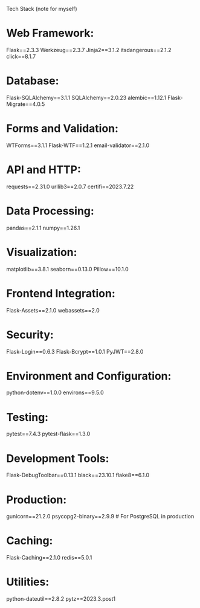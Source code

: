 Tech Stack (note for myself)
# Web Framework:
Flask==2.3.3
Werkzeug==2.3.7
Jinja2==3.1.2
itsdangerous==2.1.2
click==8.1.7

# Database:
Flask-SQLAlchemy==3.1.1
SQLAlchemy==2.0.23
alembic==1.12.1
Flask-Migrate==4.0.5

# Forms and Validation:
WTForms==3.1.1
Flask-WTF==1.2.1
email-validator==2.1.0

# API and HTTP:
requests==2.31.0
urllib3==2.0.7
certifi==2023.7.22

# Data Processing:
pandas==2.1.1
numpy==1.26.1

# Visualization:
matplotlib==3.8.1
seaborn==0.13.0
Pillow==10.1.0

# Frontend Integration:
Flask-Assets==2.1.0
webassets==2.0

# Security:
Flask-Login==0.6.3
Flask-Bcrypt==1.0.1
PyJWT==2.8.0

# Environment and Configuration:
python-dotenv==1.0.0
environs==9.5.0

# Testing:
pytest==7.4.3
pytest-flask==1.3.0

# Development Tools:
Flask-DebugToolbar==0.13.1
black==23.10.1
flake8==6.1.0

# Production:
gunicorn==21.2.0
psycopg2-binary==2.9.9  # For PostgreSQL in production

# Caching:
Flask-Caching==2.1.0
redis==5.0.1

# Utilities:
python-dateutil==2.8.2
pytz==2023.3.post1
